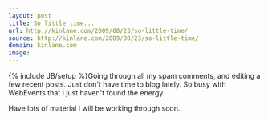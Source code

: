 ```yaml
---
layout: post
title: So little time...
url: http://kinlane.com/2009/08/23/so-little-time/
source: http://kinlane.com/2009/08/23/so-little-time/
domain: kinlane.com
image: 
---
```

{% include JB/setup %}Going through all my spam comments, and editing a few recent posts. Just don't have time to blog lately. So busy with WebEvents that I just haven't found the energy.<p></p>
Have lots of material I will be working through soon.